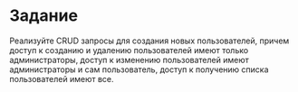 # Задание

Реализуйте CRUD запросы для создания новых пользователей, причем доступ к созданию и удалению пользователей имеют только администраторы, доступ к изменению пользователей имеют администраторы и сам пользователь, доступ к получению списка пользователей имеют все.
